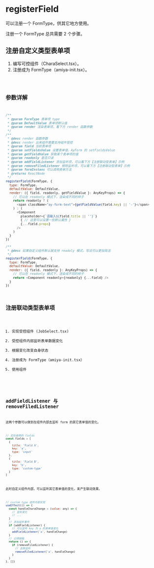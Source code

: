 # registerField

可以注册一个 FormType，供其它地方使用。

注册一个 FormType 总共需要 2 个步骤。

## 注册自定义类型表单项

1. 编写可控组件（CharaSelect.tsx）。
2. 注册成为 FormType（amiya-init.tsx）。

<code src="./RegisterFieldDemo.tsx" />

## 参数详解

```js
/**
 * @param FormType 表单项 type
 * @param DefaultValue 表单项默认值
 * @param render 渲染表单项，看下方 render 函数参数
 */
/**
 * @desc render 函数参数
 * @desc render 出来组件需要支持组件受控
 * @param field 当前表单项
 * @param setFieldsValue 设置表单值，AyForm 的 setFieldsValue
 * @param getFieldValue 获取某个表单项的值
 * @param readonly 是否只读
 * @param addFieldListener 添加监听项，可以看下方【注册联动型表单】示例
 * @param removeFiledListener 移除监听项，可以看下方【注册联动型表单】示例
 * @param formInstans 可以调用表单方法
 * @returns ReactNode
 */
registerField(FormType, {
  type: FormType,
  defaultValue: DefaultValue,
  render: ({ field, readonly, getFieldValue }: AnyKeyProps) => {
    // 可以在 readonly 模式下，渲染成不同的样子
    return readonly ? (
      <span className="ay-form-text">{getFieldValue(field.key) || '-'}</span>
    ) : (
      <Component
        placeholder={`请输入${field.title || ''}`}
        { // 这里可以设置一些默认属性 }
        {...field.props}
      />
    )
  }
})

/**
 * @desc 如果自定义组件默认就支持 readoly 模式，写法可以更加简洁
 */
registerField(FormType, {
  type: FormType,
  defaultValue: DefaultValue,
  render: ({ field, readonly }: AnyKeyProps) => {
    // 可以在 readonly 模式下，渲染成不同的样子
    return <Component readonly={readonly} {...field} />
  }
})
```

## 注册联动类型表单项

1. 实现受控组件 (JobSelect.tsx)
2. 受控组件内部监听表单数据变化
3. 根据变化改变自身状态
4. 注册成为 FormType（amiya-init.tsx）
5. 使用组件

<code src="./RegisterCascaderFieldDemo.tsx" />

## addFieldListener 与 removeFiledListener

这两个参数可以做到在组件内部去监听 form 的其它表单值的变化。

```js
// 实际使用的 fields
const fields = [
  {
    title: 'Field A',
    key: 'a',
    type: 'input'
  },
  {
    title: 'Field B',
    key: 'b',
    type: 'custom-type'
  }
]
```

此时自定义组件内部，可以监听其它表单值的变化，来产生联动效果。

```js
// custom type 组件内部实现
useEffect(() => {
  const handleCharaChange = (value: any) => {
    // 监听变化
    // ...
  }
  // 添加监听事件
  if (addFieldListener) {
    // 可以监听 key 为 a 的表单值变化
    addFieldListener('a', handleChange)
  }
  // 记得销毁
  return () => {
    if (removeFiledListener) {
      // 去除监听
      removeFiledListener('a', handleChange)
    }
  }
}, [])
```
